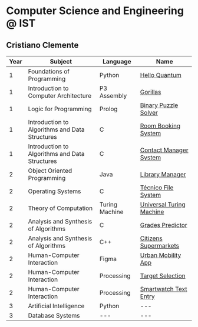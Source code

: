 # Computer Science and Engineering @ IST
## Cristiano Clemente

| Year | Subject | Language |  Name |
| ---- | ------- | -------- | ---- |
| 1 | Foundations of Programming | Python | [Hello Quantum](/hello-quantum) |
| 1 | Introduction to Computer Architecture | P3 Assembly | [Gorillas](/gorillas) |
| 1 | Logic for Programming | Prolog | [Binary Puzzle Solver](/binary-puzzle-solver) |
| 1 | Introduction to Algorithms and Data Structures | C | [Room Booking System](/room-booking-system) |
| 1 | Introduction to Algorithms and Data Structures | C | [Contact Manager System](/contact-manager-system) |
| 2 | Object Oriented Programming | Java | [Library Manager](/library-manager) |
| 2 | Operating Systems | C | [Técnico File System](/tecnico-fs) |
| 2 | Theory of Computation | Turing Machine | [Universal Turing Machine](/universal-turing-machine) |
| 2 | Analysis and Synthesis of Algorithms | C | [Grades Predictor](/grades-predictor) |
| 2 | Analysis and Synthesis of Algorithms | C++ | [Citizens Supermarkets](/citizens-supermarkets) |
| 2 | Human-Computer Interaction | Figma | [Urban Mobility App](/urban-mobility-app) |
| 2 | Human-Computer Interaction | Processing | [Target Selection](/target-selection) |
| 2 | Human-Computer Interaction | Processing | [Smartwatch Text Entry](/smartwatch-text-entry) |
| 3 | Artificial Intelligence | Python | --- |
| 3 | Database Systems | --- | --- |
